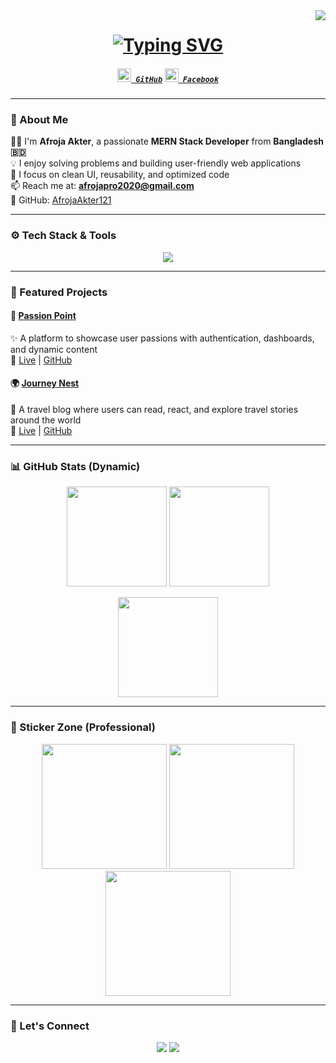 <img align="right" src="https://visitor-badge.laobi.icu/badge?page_id=AfrojaAkter121.AfrojaAkter121">

<h1 align="center">
  <a href="https://git.io/typing-svg">
    <img src="https://readme-typing-svg.demolab.com?font=Fira+Code&size=28&pause=1000&center=true&vCenter=true&width=435&lines=Hi+there!+👋+I'm+Afroja+Akter;MERN+Stack+Web+Developer+🚀;React+%7C+Node+%7C+MongoDB+Lover" alt="Typing SVG" />
  </a>
</h1>

<h5 align="center">
  <code><a href="https://github.com/AfrojaAkter121" title="GitHub Profile"><img width="22" src="https://cdn.jsdelivr.net/gh/devicons/devicon/icons/github/github-original.svg"> GitHub</a></code>
  <code><a href="https://www.facebook.com/profile.php?id=100092609836093" title="Facebook Profile"><img width="22" src="https://cdn-icons-png.flaticon.com/512/733/733547.png"> Facebook</a></code>
</h5>

---

### 🌟 About Me

👩‍💻 I'm **Afroja Akter**, a passionate **MERN Stack Developer** from **Bangladesh 🇧🇩**  
💡 I enjoy solving problems and building user-friendly web applications  
🎨 I focus on clean UI, reusability, and optimized code  
📫 Reach me at: **afrojapro2020@gmail.com**  
📁 GitHub: [AfrojaAkter121](https://github.com/AfrojaAkter121)

---

### ⚙️ Tech Stack & Tools
<p align="center">
  <img src="https://skillicons.dev/icons?i=html,css,js,react,nodejs,express,mongodb,firebase,tailwind,git,github,vscode" />
</p>

---

### 🚀 Featured Projects

#### 🎯 [Passion Point](https://passion-point-project.web.app/)
✨ A platform to showcase user passions with authentication, dashboards, and dynamic content  
🔗 [Live](https://passion-point-project.web.app/) | [GitHub](https://github.com/AfrojaAkter121/passion-point-client)

#### 🌍 [Journey Nest](https://journey-nest-project.web.app/)
🧳 A travel blog where users can read, react, and explore travel stories around the world  
🔗 [Live](https://journey-nest-project.web.app/) | [GitHub](https://github.com/AfrojaAkter121/journey-nest-client)

---

### 📊 GitHub Stats (Dynamic)
<p align="center">
  <img src="https://github-readme-stats.vercel.app/api?username=AfrojaAkter121&show_icons=true&theme=react&hide_border=true&border_radius=8" height="160"/>
  <img src="https://github-readme-streak-stats.herokuapp.com/?user=AfrojaAkter121&theme=react&hide_border=true&border_radius=8" height="160"/>
</p>

<p align="center">
  <img src="https://github-readme-stats.vercel.app/api/top-langs/?username=AfrojaAkter121&layout=compact&theme=react&hide_border=true&langs_count=8&hide=python" height="160"/>
</p>

---

### 🎨 Sticker Zone (Professional)
<p align="center">
  <img src="https://cdn.dribbble.com/users/2069402/screenshots/6001158/dev_illustration.gif" width="200" />
  <img src="https://cdn.dribbble.com/users/1162077/screenshots/3848914/media/7ed7d5ca7f0d8ed19e6bdbf3286d3d66.gif" width="200" />
  <img src="https://cdn.dribbble.com/users/1186261/screenshots/3718681/working.gif" width="200" />
</p>

---

### 🔗 Let's Connect
<p align="center">
  <a href="mailto:afrojapro2020@gmail.com"><img src="https://img.shields.io/badge/Email-afrojapro2020@gmail.com-red?style=for-the-badge&logo=gmail&logoColor=white"></a>
  <a href="https://www.facebook.com/profile.php?id=100092609836093"><img src="https://img.shields.io/badge/Facebook-Profile-blue?style=for-the-badge&logo=facebook&logoColor=white"></a>
</p>
